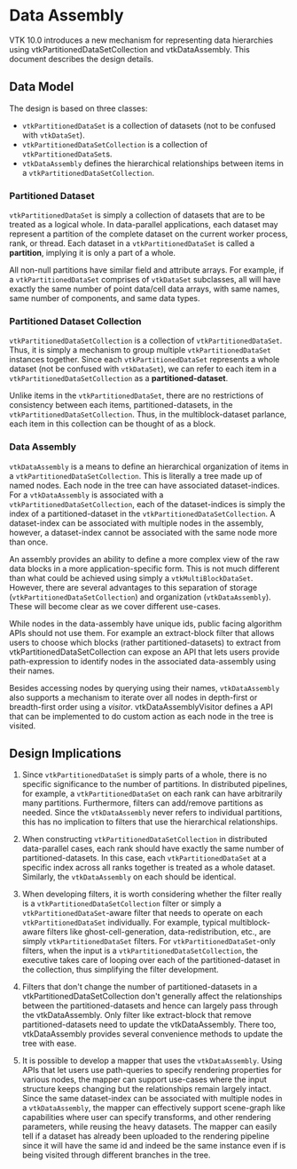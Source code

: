 # Data Assembly

VTK 10.0 introduces a new mechanism for representing data hierarchies
using vtkPartitionedDataSetCollection and vtkDataAssembly. This document
describes the design details.

## Data Model

The design is based on three classes:

* `vtkPartitionedDataSet` is a collection of datasets (not to be confused with
  `vtkDataSet`).
* `vtkPartitionedDataSetCollection` is a collection of `vtkPartitionedDataSet`s.
* `vtkDataAssembly` defines the hierarchical relationships between items in a
  `vtkPartitionedDataSetCollection`.

### Partitioned Dataset

`vtkPartitionedDataSet` is simply a collection of datasets that are to be
treated as a logical whole. In data-parallel applications, each dataset may
represent a partition of the complete dataset on the current worker process,
rank, or thread. Each dataset in a `vtkPartitionedDataSet` is called a
**partition**, implying it is only a part of a whole.

All non-null partitions have similar field and attribute arrays. For example, if
a `vtkPartitionedDataSet` comprises of `vtkDataSet` subclasses, all will have
exactly the same number of point data/cell data arrays, with same names, same
number of components, and same data types.

### Partitioned Dataset Collection

`vtkPartitionedDataSetCollection` is a collection of `vtkPartitionedDataSet`.
Thus, it is simply a mechanism to group multiple `vtkPartitionedDataSet`
instances together. Since each `vtkPartitionedDataSet` represents a whole dataset
(not be confused with `vtkDataSet`), we can refer to each item in a
`vtkPartitionedDataSetCollection` as a **partitioned-dataset**.

Unlike items in the `vtkPartitionedDataSet`, there are no restrictions of consistency
between each items, partitioned-datasets, in the `vtkPartitionedDataSetCollection`.
Thus, in the multiblock-dataset parlance, each item in this collection can be thought
of as a block.

### Data Assembly

`vtkDataAssembly` is a means to define an hierarchical organization of items in a
`vtkPartitionedDataSetCollection`. This is literally a tree made up of named nodes.
Each node in the tree can have associated dataset-indices. For a `vtkDataAssembly` is
associated with a `vtkPartitionedDataSetCollection`,  each of the
dataset-indices is simply the index of a partitioned-dataset in the
`vtkPartitionedDataSetCollection`. A dataset-index can be associated with multiple nodes in
the assembly, however, a dataset-index cannot be associated with the same node more than once.

An assembly provides an ability to define a more complex view of the raw data blocks in
a more application-specific form. This is not much different than what could be achieved using simply
a `vtkMultiBlockDataSet`. However, there are several advantages to this separation of storage
(`vtkPartitionedDataSetCollection`) and organization (`vtkDataAssembly`). These will become clear as
we cover different use-cases.

While nodes in the data-assembly have unique ids, public facing algorithm APIs should not use them. For example
an extract-block filter that allows users to choose which blocks (rather partitioned-datasets)
to extract from vtkPartitionedDataSetCollection can expose an API that lets users provide
path-expression to identify nodes in the associated data-assembly using their names.

Besides accessing nodes by querying using their names, `vtkDataAssembly` also
supports a mechanism to iterate over all nodes in depth-first or breadth-first
order using a *visitor*. vtkDataAssemblyVisitor defines a API that can be
implemented to do custom action as each node in the tree is visited.

## Design Implications

1. Since `vtkPartitionedDataSet` is simply parts of a whole, there is no specific significance
   to the number of partitions. In distributed pipelines, for example, a `vtkPartitionedDataSet`
   on each rank can have arbitrarily many partitions. Furthermore, filters can add/remove
   partitions as needed. Since the `vtkDataAssembly` never refers to individual partitions, this has no
   implication to filters that use the hierarchical relationships.

2. When constructing `vtkPartitionedDataSetCollection` in distributed data-parallel cases,
   each rank should have exactly the same number of partitioned-datasets.
   In this case, each `vtkPartitionedDataSet` at a specific index across all ranks together is
   treated as a whole dataset. Similarly, the `vtkDataAssembly` on each should be identical.

3. When developing filters, it is worth considering whether the filter really is a
   `vtkPartitionedDataSetCollection` filter or simply a `vtkPartitionedDataSet`-aware
   filter that needs to operate on each `vtkPartitionedDataSet` individually. For example,
   typical multiblock-aware filters like ghost-cell-generation, data-redistribution, etc.,
   are simply `vtkPartitionedDataSet` filters. For `vtkPartitionedDataSet`-only filters,
   when the input is a `vtkPartitionedDataSetCollection`, the executive takes care of looping
   over each of the partitioned-dataset in the collection, thus simplifying the filter development.

4. Filters that don't change the number of partitioned-datasets in a
   vtkPartitionedDataSetCollection don't generally affect the relationships
   between the partitioned-datasets and hence can largely pass through the
   vtkDataAssembly. Only filter like extract-block that remove
   partitioned-datasets need to update the vtkDataAssembly. There too,
   vtkDataAssembly provides several convenience methods to update the tree with
   ease.

5. It is possible to develop a mapper that uses the `vtkDataAssembly`. Using
   APIs that let users use path-queries to specify rendering properties for
   various nodes, the mapper can support use-cases where the input structure
   keeps changing but the relationships remain largely intact.
   Since the same dataset-index can be associated with multiple nodes in a
   `vtkDataAssembly`, the mapper can effectively support scene-graph like
   capabilities where user can specify transforms, and other rendering
   parameters, while reusing the heavy datasets. The mapper can easily tell if
   a dataset has already been uploaded to the rendering pipeline since it will
   have the same id and indeed be the same instance even if is being visited
   through different branches in the tree.
